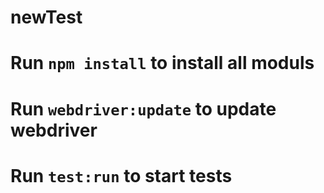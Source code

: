 # newTest
# Run `npm install` to install all moduls
# Run `webdriver:update`  to update webdriver
# Run `test:run` to start tests
